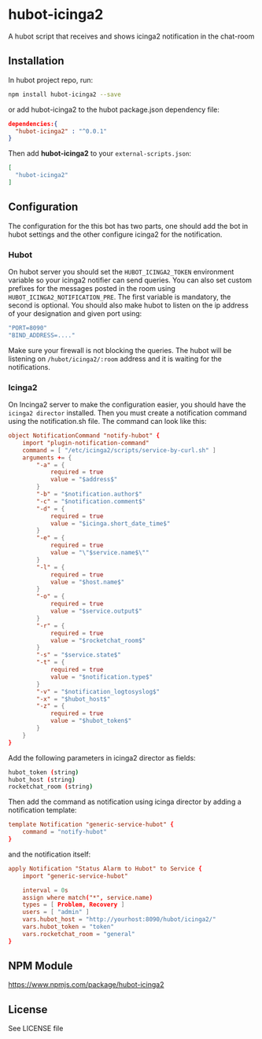 # hubot-icinga2

A hubot script that receives and shows icinga2 notification in the chat-room

## Installation
In hubot project repo, run:

```bash
npm install hubot-icinga2 --save
```

or add hubot-icinga2 to the hubot package.json dependency file:

```json
dependencies:{
  "hubot-icinga2" : "^0.0.1"
}
```

Then add **hubot-icinga2** to your `external-scripts.json`:

```json
[
  "hubot-icinga2"
]
```

## Configuration
The configuration for the this bot has two parts, one should add the bot in hubot settings and the other configure icinga2 for the notification.

### Hubot
On hubot server you should set the `HUBOT_ICINGA2_TOKEN` environment variable so your icinga2 notifier can send queries. You can also set custom prefixes for the messages posted in the room using `HUBOT_ICINGA2_NOTIFICATION_PRE`. The first variable is mandatory, the second is optional. You should also make hubot to listen on the ip address of your designation and given port using:
```bash
"PORT=8090"
"BIND_ADDRESS=...."
```
Make sure your firewall is not blocking the queries. The hubot will be listening on `/hubot/icinga2/:room` address and it is waiting for the notifications.  

### Icinga2
On Incinga2 server to make the configuration easier, you should have the `icinga2 director` installed. Then you must create a notification command using the notification.sh file. The command can look like this:

```conf
object NotificationCommand "notify-hubot" {
    import "plugin-notification-command"
    command = [ "/etc/icinga2/scripts/service-by-curl.sh" ]
    arguments += {
        "-a" = {
            required = true
            value = "$address$"
        }
        "-b" = "$notification.author$"
        "-c" = "$notification.comment$"
        "-d" = {
            required = true
            value = "$icinga.short_date_time$"
        }
        "-e" = {
            required = true
            value = "\"$service.name$\""
        }
        "-l" = {
            required = true
            value = "$host.name$"
        }
        "-o" = {
            required = true
            value = "$service.output$"
        }
        "-r" = {
            required = true
            value = "$rocketchat_room$"
        }
        "-s" = "$service.state$"
        "-t" = {
            required = true
            value = "$notification.type$"
        }
        "-v" = "$notification_logtosyslog$"
        "-x" = "$hubot_host$"
        "-z" = {
            required = true
            value = "$hubot_token$"
        }
    }
}
```
Add the following parameters in icinga2 director as fields:
```bash
hubot_token (string)
hubot_host (string)
rocketchat_room (string)
```

Then add the command as notification using icinga director by adding a notification template:

```conf
template Notification "generic-service-hubot" {
    command = "notify-hubot"
}
```

and the notification itself:

```conf
apply Notification "Status Alarm to Hubot" to Service {
    import "generic-service-hubot"

    interval = 0s
    assign where match("*", service.name)
    types = [ Problem, Recovery ]
    users = [ "admin" ]
    vars.hubot_host = "http://yourhost:8090/hubot/icinga2/"
    vars.hubot_token = "token"
    vars.rocketchat_room = "general"
}

```

## NPM Module
https://www.npmjs.com/package/hubot-icinga2

## License
See LICENSE file
